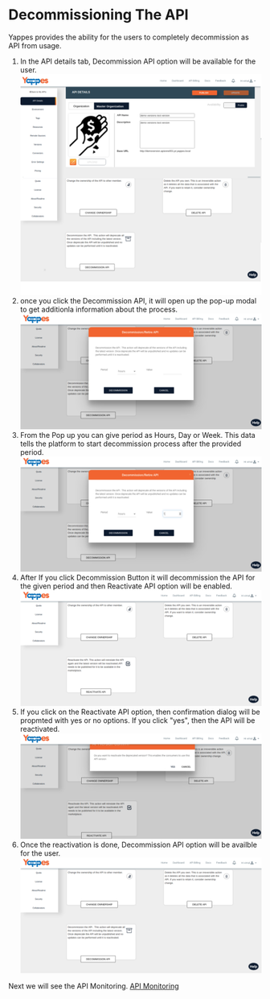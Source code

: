 Decommissioning The API
=======================

Yappes provides the ability for the users to completely decommission as
API from usage.

1.  In the API details tab, Decommission API option will be available
    for the user.
    ![](../images/dashboard/decommissioning/decommissioning_view_1.png)
2.  once you click the Decommission API, it will open up the pop-up
    modal to get additionla information about the process.
    ![](../images/dashboard/decommissioning/decommissioning_view_2.png)    
3.  From the Pop up you can give period as Hours, Day or Week. This data
    tells the platform to start decommission process after the provided
    period.
    ![](../images/dashboard/decommissioning/decommissioning_view_3.png)    
4.  After If you click Decommission Button it will decommission the API
    for the given period and then Reactivate API option will be enabled.
    ![](../images/dashboard/decommissioning/decommissioning_view_4.png)    
5.  If you click on the Reactivate API option, then confirmation dialog
    will be propmted with yes or no options. If you click "yes", then
    the API will be reactivated.
    ![](../images/dashboard/decommissioning/decommissioning_view_5.png)    
6.  Once the reactivation is done, Decommission API option will be
    availble for the user.
    ![](../images/dashboard/decommissioning/decommissioning_view_6.png)

Next we will see the API Monitoring. [API Monitoring](APIMonitoring)
